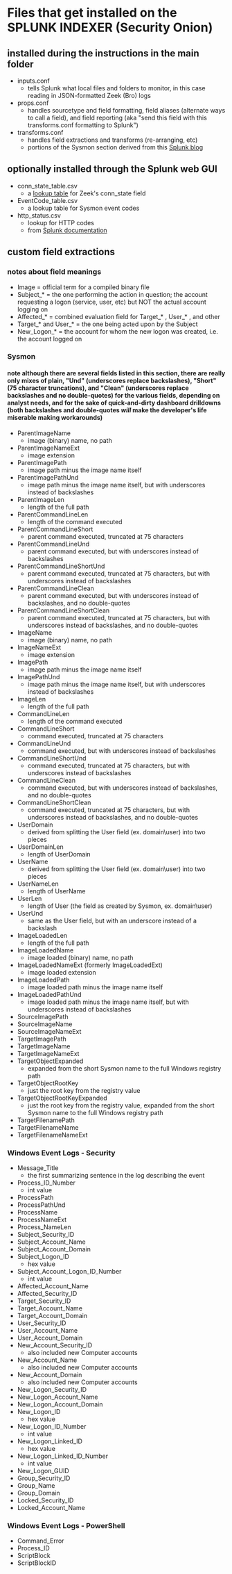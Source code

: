 # Files that get installed on the SPLUNK INDEXER (Security Onion)

## installed during the instructions in the main folder
- inputs.conf
	- tells Splunk what local files and folders to monitor, in this case reading in JSON-formatted Zeek (Bro) logs
- props.conf
	- handles sourcetype and field formatting, field aliases (alternate ways to call a field), and field reporting (aka "send this field with this transforms.conf formatting to Splunk")
- transforms.conf
	- handles field extractions and transforms (re-arranging, etc)
	- portions of the Sysmon section derived from this [Splunk blog](https://www.splunk.com/blog/2014/11/24/monitoring-network-traffic-with-sysmon-and-splunk.html)

## optionally installed through the Splunk web GUI
- conn_state_table.csv
	- a [lookup table](https://docs.splunk.com/Documentation/Splunk/7.3.1/Knowledge/DefineanautomaticlookupinSplunkWeb) for Zeek's conn_state field
- EventCode_table.csv
	- a lookup table for Sysmon event codes
- http_status.csv
	- lookup for HTTP codes
	- from [Splunk documentation](https://wiki.splunk.com/Http_status.csv)

## custom field extractions

### notes about field meanings
- Image = official term for a compiled binary file
- Subject_* = the one performing the action in question; the account requesting a logon (service, user, etc) but NOT the actual account logging on
- Affected_* = combined evaluation field for Target_* , User_* , and other
- Target_* and User_* = the one being acted upon by the Subject
- New_Logon_* = the account for whom the new logon was created, i.e. the account logged on

### Sysmon
#### note although there are several fields listed in this section, there are really only mixes of plain, "Und" (underscores replace backslashes), "Short" (75 character truncations), and "Clean" (underscores replace backslashes and no double-quotes) for the various fields, depending on analyst needs, and for the sake of quick-and-dirty dashboard drilldowns (both backslashes and double-quotes *will* make the developer's life miserable making workarounds)
- ParentImageName
	- image (binary) name, no path
- ParentImageNameExt
	- image extension
- ParentImagePath
	- image path minus the image name itself
- ParentImagePathUnd
	- image path minus the image name itself, but with underscores instead of backslashes
- ParentImageLen
	- length of the full path
- ParentCommandLineLen
	- length of the command executed
- ParentCommandLineShort
	- parent command executed, truncated at 75 characters
- ParentCommandLineUnd
	- parent command executed, but with underscores instead of backslashes
- ParentCommandLineShortUnd
	- parent command executed, truncated at 75 characters, but with underscores instead of backslashes
- ParentCommandLineClean
	- parent command executed, but with underscores instead of backslashes, and no double-quotes
- ParentCommandLineShortClean
	- parent command executed, truncated at 75 characters, but with underscores instead of backslashes, and no double-quotes
- ImageName
	- image (binary) name, no path
- ImageNameExt
	- image extension
- ImagePath
	- image path minus the image name itself
- ImagePathUnd
	- image path minus the image name itself, but with underscores instead of backslashes
- ImageLen
	- length of the full path
- CommandLineLen
	- length of the command executed
- CommandLineShort
	- command executed, truncated at 75 characters
- CommandLineUnd
	- command executed, but with underscores instead of backslashes
- CommandLineShortUnd
	- command executed, truncated at 75 characters, but with underscores instead of backslashes
- CommandLineClean
	- command executed, but with underscores instead of backslashes, and no double-quotes
- CommandLineShortClean
	- command executed, truncated at 75 characters, but with underscores instead of backslashes, and no double-quotes
- UserDomain
	- derived from splitting the User field (ex. domain\user) into two pieces
- UserDomainLen
	- length of UserDomain
- UserName
	- derived from splitting the User field (ex. domain\user) into two pieces
- UserNameLen
	- length of UserName
- UserLen
	- length of User (the field as created by Sysmon, ex. domain\user)
- UserUnd
	- same as the User field, but with an underscore instead of a backslash
- ImageLoadedLen
	- length of the full path
- ImageLoadedName
	- image loaded (binary) name, no path
- ImageLoadedNameExt (formerly ImageLoadedExt)
	- image loaded extension
- ImageLoadedPath
	- image loaded path minus the image name itself
- ImageLoadedPathUnd
	- image loaded path minus the image name itself, but with underscores instead of backslashes
- SourceImagePath
- SourceImageName
- SourceImageNameExt
- TargetImagePath
- TargetImageName
- TargetImageNameExt
- TargetObjectExpanded
	- expanded from the short Sysmon name to the full Windows registry path
- TargetObjectRootKey
	- just the root key from the registry value
- TargetObjectRootKeyExpanded
	- just the root key from the registry value, expanded from the short Sysmon name to the full Windows registry path
- TargetFilenamePath
- TargetFilenameName
- TargetFilenameNameExt

### Windows Event Logs - Security
- Message_Title
	- the first summarizing sentence in the log describing the event
- Process_ID_Number
	- int value
- ProcessPath
- ProcessPathUnd
- ProcessName
- ProcessNameExt
- Process_NameLen
- Subject_Security_ID
- Subject_Account_Name
- Subject_Account_Domain
- Subject_Logon_ID
	- hex value
- Subject_Account_Logon_ID_Number
	- int value
- Affected_Account_Name
- Affected_Security_ID
- Target_Security_ID
- Target_Account_Name
- Target_Account_Domain
- User_Security_ID
- User_Account_Name
- User_Account_Domain
- New_Account_Security_ID
	- also included new Computer accounts
- New_Account_Name
	- also included new Computer accounts
- New_Account_Domain
	- also included new Computer accounts
- New_Logon_Security_ID
- New_Logon_Account_Name
- New_Logon_Account_Domain
- New_Logon_ID
	- hex value
- New_Logon_ID_Number
	- int value
- New_Logon_Linked_ID
	- hex value
- New_Logon_Linked_ID_Number
	- int value
- New_Logon_GUID
- Group_Security_ID
- Group_Name
- Group_Domain
- Locked_Security_ID
- Locked_Account_Name

### Windows Event Logs - PowerShell
- Command_Error
- Process_ID
- ScriptBlock
- ScriptBlockID
